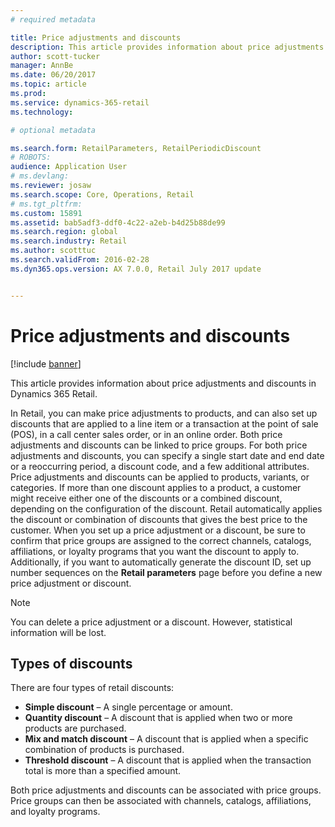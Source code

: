 ```yaml
---
# required metadata

title: Price adjustments and discounts
description: This article provides information about price adjustments and discounts in Dynamics 365 Retail.
author: scott-tucker
manager: AnnBe
ms.date: 06/20/2017
ms.topic: article
ms.prod: 
ms.service: dynamics-365-retail
ms.technology: 

# optional metadata

ms.search.form: RetailParameters, RetailPeriodicDiscount
# ROBOTS: 
audience: Application User
# ms.devlang: 
ms.reviewer: josaw
ms.search.scope: Core, Operations, Retail
# ms.tgt_pltfrm: 
ms.custom: 15891
ms.assetid: bab5adf3-ddf0-4c22-a2eb-b4d25b88de99
ms.search.region: global
ms.search.industry: Retail
ms.author: scotttuc
ms.search.validFrom: 2016-02-28
ms.dyn365.ops.version: AX 7.0.0, Retail July 2017 update


---
```


# Price adjustments and discounts

[!include [banner](includes/banner.md)]

This article provides information about price adjustments and discounts in Dynamics 365 Retail.

In Retail, you can make price adjustments to products, and can also set up discounts that are applied to a line item or a transaction at the point of sale (POS), in a call center sales order, or in an online order. Both price adjustments and discounts can be linked to price groups. For both price adjustments and discounts, you can specify a single start date and end date or a reoccurring period, a discount code, and a few additional attributes. Price adjustments and discounts can be applied to products, variants, or categories. If more than one discount applies to a product, a customer might receive either one of the discounts or a combined discount, depending on the configuration of the discount. Retail automatically applies the discount or combination of discounts that gives the best price to the customer. When you set up a price adjustment or a discount, be sure to confirm that price groups are assigned to the correct channels, catalogs, affiliations, or loyalty programs that you want the discount to apply to. Additionally, if you want to automatically generate the discount ID, set up number sequences on the **Retail parameters** page before you define a new price adjustment or discount.

> [!NOTE]
> You can delete a price adjustment or a discount. However, statistical information will be lost.

## Types of discounts

There are four types of retail discounts:

- **Simple discount** – A single percentage or amount.
- **Quantity discount** – A discount that is applied when two or more products are purchased.
- **Mix and match discount** – A discount that is applied when a specific combination of products is purchased.
- **Threshold discount** – A discount that is applied when the transaction total is more than a specified amount.

Both price adjustments and discounts can be associated with price groups. Price groups can then be associated with channels, catalogs, affiliations, and loyalty programs.
